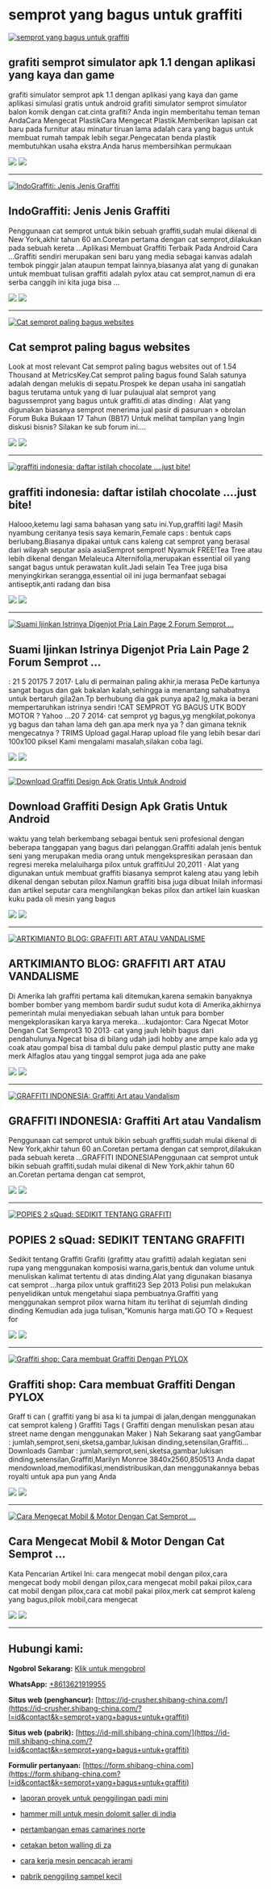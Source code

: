 # semprot yang bagus untuk graffiti

<a href="https://swt.shibang-china.com/?l=id&img&k=semprot+yang+bagus+untuk+graffiti" target="_blank">![semprot yang bagus untuk graffiti](http://static.shibang-china.com/all-800x300/60.jpg)</a>

## grafiti semprot simulator apk 1.1 dengan aplikasi yang kaya dan game
grafiti simulator semprot apk 1.1 dengan aplikasi yang kaya dan game aplikasi simulasi gratis untuk android grafiti simulator semprot simulator balon komik dengan cat.cinta grafiti? Anda ingin memberitahu teman teman AndaCara Mengecat PlastikCara Mengecat Plastik.Memberikan lapisan cat baru pada furnitur atau minatur tiruan lama adalah cara yang bagus untuk membuat rumah tampak lebih segar.Pengecatan benda plastik membutuhkan usaha ekstra.Anda harus membersihkan permukaan


<a href="https://whatsapp.shibangsoft.com/WhatsApp.php" target="_blank" title="WhatsApp">![](http://static.shibang-china.com/icon/whatsapp.png)</a> <a href="https://swt.shibang-china.com/?l=id&icon&k=semprot+yang+bagus+untuk+graffiti" target="_blank">![](http://static.shibang-china.com/icon/chat-id.png)</a>

---

<a href="https://swt.shibang-china.com/?l=id&img&k=semprot+yang+bagus+untuk+graffiti" target="_blank">![IndoGraffiti: Jenis Jenis Graffiti](http://static.shibang-china.com/all-800x300/753.jpg)</a>

## IndoGraffiti: Jenis Jenis Graffiti
Penggunaan cat semprot untuk bikin sebuah graffiti,sudah mulai dikenal di New York,akhir tahun 60 an.Coretan pertama dengan cat semprot,dilakukan pada sebuah kereta …Aplikasi Membuat Graffiti Terbaik Pada Android Cara …Graffiti sendiri merupakan seni baru yang media sebagai kanvas adalah tembok pinggir jalan ataupun tempat lainnya,biasanya alat yang di gunakan untuk membuat tulisan graffiti adalah pylox atau cat semprot,namun di era serba canggih ini kita juga bisa …


<a href="https://whatsapp.shibangsoft.com/WhatsApp.php" target="_blank" title="WhatsApp">![](http://static.shibang-china.com/icon/whatsapp.png)</a> <a href="https://swt.shibang-china.com/?l=id&icon&k=semprot+yang+bagus+untuk+graffiti" target="_blank">![](http://static.shibang-china.com/icon/chat-id.png)</a>

---

<a href="https://swt.shibang-china.com/?l=id&img&k=semprot+yang+bagus+untuk+graffiti" target="_blank">![Cat semprot paling bagus websites](http://static.shibang-china.com/all-800x300/40.jpg)</a>

## Cat semprot paling bagus websites
Look at most relevant Cat semprot paling bagus websites out of 1.54 Thousand at MetricsKey.Cat semprot paling bagus found Salah satunya adalah dengan melukis di sepatu.Prospek ke depan usaha ini sangatlah bagus terutama untuk yang di luar pulaujual alat semprot yang bagussemprot yang bagus untuk graffiti.di atas dinding। Alat yang digunakan biasanya semprot menerima jual pasir di pasuruan » obrolan Forum Buka Bukaan 17 Tahun (BB17) Untuk melihat tampilan yang Ingin diskusi bisnis? Silakan ke sub forum ini.…


<a href="https://whatsapp.shibangsoft.com/WhatsApp.php" target="_blank" title="WhatsApp">![](http://static.shibang-china.com/icon/whatsapp.png)</a> <a href="https://swt.shibang-china.com/?l=id&icon&k=semprot+yang+bagus+untuk+graffiti" target="_blank">![](http://static.shibang-china.com/icon/chat-id.png)</a>

---

<a href="https://swt.shibang-china.com/?l=id&img&k=semprot+yang+bagus+untuk+graffiti" target="_blank">![graffiti indonesia: daftar istilah chocolate ….just bite!](http://static.shibang-china.com/all-800x300/701.jpg)</a>

## graffiti indonesia: daftar istilah chocolate ….just bite!
Halooo,ketemu lagi sama bahasan yang satu ini.Yup,graffiti lagi! Masih nyambung ceritanya tesis saya kemarin,Female caps : bentuk caps berlubang.Biasanya dipakai untuk cans kaleng cat semprot yang berasal dari wilayah seputar asia asiaSemprot semprot! Nyamuk FREE!Tea Tree atau lebih dikenal dengan Melaleuca Alternifolia,merupakan essential oil yang sangat bagus untuk perawatan kulit.Jadi selain Tea Tree juga bisa menyingkirkan serangga,essential oil ini juga bermanfaat sebagai antiseptik,anti radang dan bisa


<a href="https://whatsapp.shibangsoft.com/WhatsApp.php" target="_blank" title="WhatsApp">![](http://static.shibang-china.com/icon/whatsapp.png)</a> <a href="https://swt.shibang-china.com/?l=id&icon&k=semprot+yang+bagus+untuk+graffiti" target="_blank">![](http://static.shibang-china.com/icon/chat-id.png)</a>

---

<a href="https://swt.shibang-china.com/?l=id&img&k=semprot+yang+bagus+untuk+graffiti" target="_blank">![Suami Ijinkan Istrinya Digenjot Pria Lain Page 2 Forum Semprot …](http://static.shibang-china.com/all-800x300/1302.jpg)</a>

## Suami Ijinkan Istrinya Digenjot Pria Lain Page 2 Forum Semprot …
: 21 5 20175 7 2017· Lalu di permainan paling akhir,ia merasa PeDe kartunya sangat bagus dan gak bakalan kalah,sehingga ia menantang sahabatnya untuk bertaruh gila2an.Tp berhubung dia gak punya apa2 lg,maka ia berani mempertaruhkan istrinya sendiri !CAT SEMPROT YG BAGUS UTK BODY MOTOR ? Yahoo …20 7 2014· cat semprot yg bagus,yg mengkilat,pokonya yg bagus dan tahan lama deh gan.apa merk nya ya ? dan gimana teknik mengecatnya ? TRIMS Upload gagal.Harap upload file yang lebih besar dari 100x100 piksel Kami mengalami masalah,silakan coba lagi.


<a href="https://whatsapp.shibangsoft.com/WhatsApp.php" target="_blank" title="WhatsApp">![](http://static.shibang-china.com/icon/whatsapp.png)</a> <a href="https://swt.shibang-china.com/?l=id&icon&k=semprot+yang+bagus+untuk+graffiti" target="_blank">![](http://static.shibang-china.com/icon/chat-id.png)</a>

---

<a href="https://swt.shibang-china.com/?l=id&img&k=semprot+yang+bagus+untuk+graffiti" target="_blank">![Download Graffiti Design Apk Gratis Untuk Android](http://static.shibang-china.com/all-800x300/1367.jpg)</a>

## Download Graffiti Design Apk Gratis Untuk Android
waktu yang telah berkembang sebagai bentuk seni profesional dengan beberapa tanggapan yang bagus dari pelanggan.Graffiti adalah jenis bentuk seni yang merupakan media orang untuk mengekspresikan perasaan dan regresi mereka melaluiharga pilox untuk graffitiJul 20,2011 · Alat yang digunakan untuk membuat graffiti biasanya semprot kaleng atau yang lebih dikenal dengan sebutan pilox.Namun graffiti bisa juga dibuat Inilah informasi dan artikel seputar cara menghilangkan bekas pilox dan artikel lain kuaskan kuku pada oli mesin yang bagus


<a href="https://whatsapp.shibangsoft.com/WhatsApp.php" target="_blank" title="WhatsApp">![](http://static.shibang-china.com/icon/whatsapp.png)</a> <a href="https://swt.shibang-china.com/?l=id&icon&k=semprot+yang+bagus+untuk+graffiti" target="_blank">![](http://static.shibang-china.com/icon/chat-id.png)</a>

---

<a href="https://swt.shibang-china.com/?l=id&img&k=semprot+yang+bagus+untuk+graffiti" target="_blank">![ARTKIMIANTO BLOG: GRAFFITI ART ATAU VANDALISME](http://static.shibang-china.com/all-800x300/819.jpg)</a>

## ARTKIMIANTO BLOG: GRAFFITI ART ATAU VANDALISME
Di Amerika lah graffiti pertama kali ditemukan,karena semakin banyaknya bomber bomber yang membom bardir sudut sudut kota di Amerika,akhirnya pemerintah mulai menyediakan sebuah lahan untuk para bomber mengekplorasikan karya karya mereka.…kudajontor: Cara Ngecat Motor Dengan Cat Semprot3 10 2013· cat yang jauh lebih bagus dari pendahulunya.Ngecat bisa di bilang udah jadi hobby ane ampe kalo ada yg coak atau gompal bisa di tambal dulu pake dempul plastic putty ane make merk Alfaglos atau yang tinggal semprot juga ada ane pake


<a href="https://whatsapp.shibangsoft.com/WhatsApp.php" target="_blank" title="WhatsApp">![](http://static.shibang-china.com/icon/whatsapp.png)</a> <a href="https://swt.shibang-china.com/?l=id&icon&k=semprot+yang+bagus+untuk+graffiti" target="_blank">![](http://static.shibang-china.com/icon/chat-id.png)</a>

---

<a href="https://swt.shibang-china.com/?l=id&img&k=semprot+yang+bagus+untuk+graffiti" target="_blank">![GRAFFITI INDONESIA: Graffiti Art atau Vandalism](http://static.shibang-china.com/all-800x300/973.jpg)</a>

## GRAFFITI INDONESIA: Graffiti Art atau Vandalism
Penggunaan cat semprot untuk bikin sebuah graffiti,sudah mulai dikenal di New York,akhir tahun 60 an.Coretan pertama dengan cat semprot,dilakukan pada sebuah kereta …GRAFFITI INDONESIAPenggunaan cat semprot untuk bikin sebuah graffiti,sudah mulai dikenal di New York,akhir tahun 60 an.Coretan pertama dengan cat semprot,


<a href="https://whatsapp.shibangsoft.com/WhatsApp.php" target="_blank" title="WhatsApp">![](http://static.shibang-china.com/icon/whatsapp.png)</a> <a href="https://swt.shibang-china.com/?l=id&icon&k=semprot+yang+bagus+untuk+graffiti" target="_blank">![](http://static.shibang-china.com/icon/chat-id.png)</a>

---

<a href="https://swt.shibang-china.com/?l=id&img&k=semprot+yang+bagus+untuk+graffiti" target="_blank">![POPIES 2 sQuad: SEDIKIT TENTANG GRAFFITI](http://static.shibang-china.com/all-800x300/1442.jpg)</a>

## POPIES 2 sQuad: SEDIKIT TENTANG GRAFFITI
Sedikit tentang Graffiti Grafiti (grafitty atau grafitti) adalah kegiatan seni rupa yang menggunakan komposisi warna,garis,bentuk dan volume untuk menuliskan kalimat tertentu di atas dinding.Alat yang digunakan biasanya cat semprot …harga pilox untuk graffiti23 Sep 2013 Polisi pun melakukan penyelidikan untuk mengetahui siapa pembuatnya.Graffiti yang menggunakan semprot pilox warna hitam itu terlihat di sejumlah dinding dinding Kemudian ada juga tulisan,“Komunis harga mati.GO TO » Request for


<a href="https://whatsapp.shibangsoft.com/WhatsApp.php" target="_blank" title="WhatsApp">![](http://static.shibang-china.com/icon/whatsapp.png)</a> <a href="https://swt.shibang-china.com/?l=id&icon&k=semprot+yang+bagus+untuk+graffiti" target="_blank">![](http://static.shibang-china.com/icon/chat-id.png)</a>

---

<a href="https://swt.shibang-china.com/?l=id&img&k=semprot+yang+bagus+untuk+graffiti" target="_blank">![Graffiti shop: Cara membuat Graffiti Dengan PYLOX](http://static.shibang-china.com/all-800x300/1438.jpg)</a>

## Graffiti shop: Cara membuat Graffiti Dengan PYLOX
Graff ti can ( graffiti yang bi asa ki ta jumpai di jalan,dengan menggunakan cat semprot kaleng ) Graffiti Tags ( Graffiti dengan menuliskan pesan atau street name dengan menggunakan Maker ) Nah Sekarang saat yangGambar : jumlah,semprot,seni,sketsa,gambar,lukisan dinding,setensilan,Graffiti…Downloads Gambar : jumlah,semprot,seni,sketsa,gambar,lukisan dinding,setensilan,Graffiti,Marilyn Monroe 3840x2560,850513 Anda dapat mendownload,memodifikasi,mendistribusikan,dan menggunakannya bebas royalti untuk apa pun yang Anda


<a href="https://whatsapp.shibangsoft.com/WhatsApp.php" target="_blank" title="WhatsApp">![](http://static.shibang-china.com/icon/whatsapp.png)</a> <a href="https://swt.shibang-china.com/?l=id&icon&k=semprot+yang+bagus+untuk+graffiti" target="_blank">![](http://static.shibang-china.com/icon/chat-id.png)</a>

---

<a href="https://swt.shibang-china.com/?l=id&img&k=semprot+yang+bagus+untuk+graffiti" target="_blank">![Cara Mengecat Mobil & Motor Dengan Cat Semprot …](http://static.shibang-china.com/all-800x300/681.jpg)</a>

## Cara Mengecat Mobil & Motor Dengan Cat Semprot …
Kata Pencarian Artikel Ini: cara mengecat mobil dengan pilox,cara mengecat body mobil dengan pilox,cara mengecat mobil pakai pilox,cara cat mobil dengan pilox,cara cat mobil pakai pilox,merk cat semprot kaleng yang bagus,pilok mobil,cara mengecat

<a href="https://whatsapp.shibangsoft.com/WhatsApp.php" target="_blank" title="WhatsApp">![](http://static.shibang-china.com/icon/whatsapp.png)</a> <a href="https://swt.shibang-china.com/?l=id&icon&k=semprot+yang+bagus+untuk+graffiti" target="_blank">![](http://static.shibang-china.com/icon/chat-id.png)</a>

---
## Hubungi kami:

**Ngobrol Sekarang:** [Klik untuk mengobrol](https://swt.shibang-china.com?l=id&contact&k=semprot+yang+bagus+untuk+graffiti)

**WhatsApp:**  [+8613621919955](https://whatsapp.shibangsoft.com/WhatsApp.php)

**Situs web (penghancur):** [https://id-crusher.shibang-china.com/](https://id-crusher.shibang-china.com/?l=id&contact&k=semprot+yang+bagus+untuk+graffiti)

**Situs web (pabrik):** [https://id-mill.shibang-china.com/](https://id-mill.shibang-china.com/?l=id&contact&k=semprot+yang+bagus+untuk+graffiti)

**Formulir pertanyaan:** [https://form.shibang-china.com](https://form.shibang-china.com?l=id&contact&k=semprot+yang+bagus+untuk+graffiti)

* [laporan proyek untuk penggilingan padi mini](../30/laporan%20proyek%20untuk%20penggilingan%20padi%20mini.md)

* [hammer mill untuk mesin dolomit saller di india](../22/hammer%20mill%20untuk%20mesin%20dolomit%20saller%20di%20india.md)

* [pertambangan emas camarines norte](../17/pertambangan%20emas%20camarines%20norte.md)

* [cetakan beton walling di za](../29/cetakan%20beton%20walling%20di%20za.md)

* [cara kerja mesin pencacah jerami](../25/cara%20kerja%20mesin%20pencacah%20jerami.md)

* [pabrik penggiling sampel kecil](../29/pabrik%20penggiling%20sampel%20kecil.md)